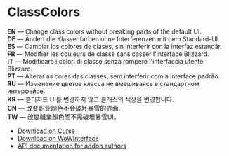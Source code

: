 ClassColors
==============

**EN** — Change class colors without breaking parts of the default UI.  
**DE** — Ändert die Klassenfarben ohne Interferenzen mit dem Standard-UI.  
**ES** — Cambiar los colores de clases, sin interferir con la interfaz estandár.  
**FR** — Modifier les couleurs de classe sans casser l'interface Blizzard.  
**IT** — Modificare i colori di classe senza rompere l'interfaccia utente Blizzard.  
**PT** — Alterar as cores das classes, sem interferir com a interface padrão.  
**RU** — Изменение цветов класса не вмешиваясь в стандартном интерфейсе.  
**KR** — 블리자드 UI를 변경하지 않고 클래스의 색상을 변경합니다.  
**CN** — 改变职业颜色不会破坏暴雪的界面.  
**TW** — 改變職業顏色而不需破壞暴雪UI。

* [Download on Curse](https://mods.curse.com/addons/wow/classcolors/)
* [Download on WoWInterface](http://www.wowinterface.com/downloads/info12513-ClassColors.html)
* [API documentation for addon authors](https://github.com/Phanx/ClassColors/wiki)
